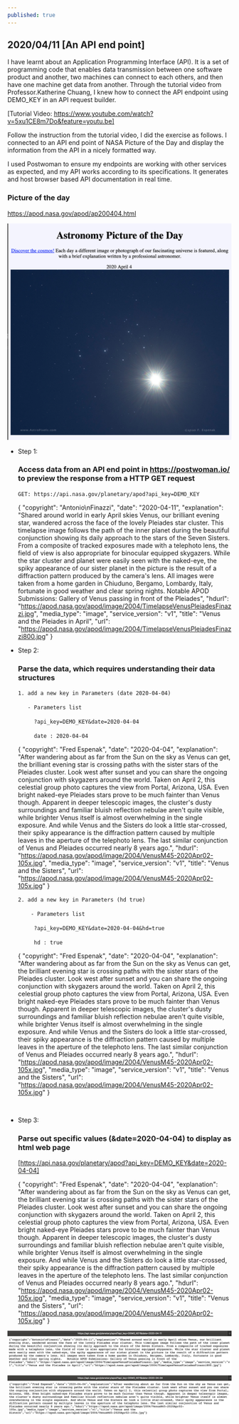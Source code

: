 ```yaml
---
published: true
---
```

## 2020/04/11 [An API end point]

I have learnt about an Application Programming Interface (API). It is a set of programming code that enables data transmission between one software product and another, two machines can connect to each others, and then have one machine get data from another. Through the tutorial video from Professor.Katherine Chuang, I knew how to connect the API endpoint using DEMO_KEY in an API request builder. 

[Tutorial Video: https://www.youtube.com/watch?v=5xu1CE8m7Do&feature=youtu.be]

Follow the instruction from the tutorial video, I did the exercise as follows. I connected to an API end point of NASA Picture of the Day and display the information from the API in a nicely formatted way.

I used Postwoman to ensure my endpoints are working with other services as expected, and my API works according to its specifications. It generates and host browser based API documentation in real time.

### Picture of the day
https://apod.nasa.gov/apod/ap200404.html

<img src="https://github.com/hiuwing0107/ExtraCreditBlog--CISC3140/blob/master/Picture/Pic8.png?raw=true" alt="">

- Step 1:

  ### Access data from an API end point in https://postwoman.io/ to preview the response from a HTTP GET request

      GET: https://api.nasa.gov/planetary/apod?api_key=DEMO_KEY

   { "copyright": "Antonio\nFinazzi", "date": "2020-04-11", "explanation": "Shared around world in early April skies Venus, our brilliant evening star, wandered across the face of the lovely Pleiades star cluster. This timelapse image follows the path of the inner planet during the beautiful conjunction showing its daily approach to the stars of the Seven Sisters. From a composite of tracked exposures made with a telephoto lens, the field of view is also appropriate for binocular equipped skygazers. While the star cluster and planet were easily seen with the naked-eye, the spiky appearance of our sister planet in the picture is the result of a diffraction pattern produced by the camera's lens. All images were taken from a home garden in Chiuduno, Bergamo, Lombardy, Italy, fortunate in good weather and clear spring nights. Notable APOD Submissions: Gallery of Venus passing in front of the Pleiades", "hdurl": "https://apod.nasa.gov/apod/image/2004/TimelapseVenusPleiadesFinazzi.jpg", "media_type": "image", "service_version": "v1", "title": "Venus and the Pleiades in April", "url": "https://apod.nasa.gov/apod/image/2004/TimelapseVenusPleiadesFinazzi800.jpg" }

- Step 2:
  
  ### Parse the data, which requires understanding their data structures
  

      1. add a new key in Parameters (date 2020-04-04)

         - Parameters list
  
           ?api_key=DEMO_KEY&date=2020-04-04
  
           date : 2020-04-04

   {
"copyright": "Fred Espenak",
"date": "2020-04-04",
"explanation": "After wandering about as far from the Sun on the sky as Venus can get, the brilliant evening star is crossing paths with the sister stars of the Pleiades cluster. Look west after sunset and you can share the ongoing conjunction with skygazers around the world. Taken on April 2, this celestial group photo captures the view from Portal, Arizona, USA. Even bright naked-eye Pleiades stars prove to be much fainter than Venus though. Apparent in deeper telescopic images, the cluster's dusty surroundings and familiar bluish reflection nebulae aren't quite visible, while brighter Venus itself is almost overwhelming in the single exposure. And while Venus and the Sisters do look a little star-crossed, their spiky appearance is the diffraction pattern caused by multiple leaves in the aperture of the telephoto lens. The last similar conjunction of Venus and Pleiades occurred nearly 8 years ago.",
  "hdurl": "https://apod.nasa.gov/apod/image/2004/VenusM45-2020Apr02-105x.jpg",
  "media_type": "image",
  "service_version": "v1",
  "title": "Venus and the Sisters",
  "url": "https://apod.nasa.gov/apod/image/2004/VenusM45-2020Apr02-105x.jpg"
}

      2. add a new key in Parameters (hd true)

          - Parameters list
     
           ?api_key=DEMO_KEY&date=2020-04-04&hd=true
      
           hd : true
      
  {
  "copyright": "Fred Espenak",
  "date": "2020-04-04",
  "explanation": "After wandering about as far from the Sun on the sky as Venus can get, the brilliant evening star is crossing paths with the sister stars of the Pleiades cluster. Look west after sunset and you can share the ongoing conjunction with skygazers around the world. Taken on April 2, this celestial group photo captures the view from Portal, Arizona, USA. Even bright naked-eye Pleiades stars prove to be much fainter than Venus though. Apparent in deeper telescopic images, the cluster's dusty surroundings and familiar bluish reflection nebulae aren't quite visible, while brighter Venus itself is almost overwhelming in the single exposure. And while Venus and the Sisters do look a little star-crossed, their spiky appearance is the diffraction pattern caused by multiple leaves in the aperture of the telephoto lens. The last similar conjunction of Venus and Pleiades occurred nearly 8 years ago.",
  "hdurl": "https://apod.nasa.gov/apod/image/2004/VenusM45-2020Apr02-105x.jpg",
  "media_type": "image",
  "service_version": "v1",
  "title": "Venus and the Sisters",
  "url": "https://apod.nasa.gov/apod/image/2004/VenusM45-2020Apr02-105x.jpg"
}

<img src="https://lh3.googleusercontent.com/qYzIgaHc3HgRugbDB3-H2InWm8-wQibTUtDfdmhXTqaeBbQxamm3YaomXmme2ZIR0KDbu1i4zRRgwQvUxhpcfwZk3ZH5gCG6-CoAKMZ5g-QDLFweoR7ReX8RQwJCNWAce6IXghlJzdM-j55oVh8MM0rOWDpPx9lgMyq31mG8-4_SjdGnHVE6Oc7qb2RqjN9davkjVinkLBZheR2G5iXi9rR3SANlN91Ytyj8igQCvNDl1D79nP48JnkwUwgnAwJRIxCOfQzjovT45inmtL3To-IHZEfY-gPMdNXo-uxmYvsAG-OCTwB4_L2uEDKP1qmhdxKMDuOTl_oFEyXUmUqu3jZDvrCe4QdVHtHRuWm48m8rol0d3x-SXH2ZAZB9sAQz5_4bAn5UJb2_llm8KjmIfLqc9jM_xBAX6d4-hr4SSKMwRTL6TcTNf5YzBEeJAHI6vZLY_YsMTSQr-W_N2kL9z9zTmW7N_O0bNfNtTqItE8y_tl2lM55oY4sKTKSJ4H-HtR_IPF-Xkp_tfbEj8assRFVzzupIjNkCzLRtQhqdJFv_1uW1s3NGeTWPWOt--t4XSa6x1QpdDcqlmHshZi6UrwNsPHuB-Uz0rVstVWV4BaYizmIrLrQivboyLiqqWD7s73S71oB9bC4vrkqQf8bFSOIrenPLIQ3R6N8Wz_bPl-I_OqL2E7CihrndK6Jq=w1646-h1428-no" alt="">

- Step 3:

  ### Parse out specific values (&date=2020-04-04) to display as html web page 

  [https://api.nasa.gov/planetary/apod?api_key=DEMO_KEY&date=2020-04-04]

  {
  "copyright": "Fred Espenak",
  "date": "2020-04-04",
  "explanation": "After wandering about as far from the Sun on the sky as Venus can get, the brilliant evening star is crossing paths with the sister stars of the Pleiades cluster. Look west after sunset and you can share the ongoing conjunction with skygazers around the world. Taken on April 2, this celestial group photo captures the view from Portal, Arizona, USA. Even bright naked-eye Pleiades stars prove to be much fainter than Venus though. Apparent in deeper telescopic images, the cluster's dusty surroundings and familiar bluish reflection nebulae aren't quite visible, while brighter Venus itself is almost overwhelming in the single exposure. And while Venus and the Sisters do look a little star-crossed, their spiky appearance is the diffraction pattern caused by multiple leaves in the aperture of the telephoto lens. The last similar conjunction of Venus and Pleiades occurred nearly 8 years ago.",
  "hdurl": "https://apod.nasa.gov/apod/image/2004/VenusM45-2020Apr02-105x.jpg",
  "media_type": "image",
  "service_version": "v1",
  "title": "Venus and the Sisters",
  "url": "https://apod.nasa.gov/apod/image/2004/VenusM45-2020Apr02-105x.jpg"
}

<img src="https://github.com/hiuwing0107/ExtraCreditBlog--CISC3140/blob/master/Picture/Pic6.png?raw=true" alt="">

<img src="https://github.com/hiuwing0107/ExtraCreditBlog--CISC3140/blob/master/Picture/Pic5.png?raw=true" alt="">



